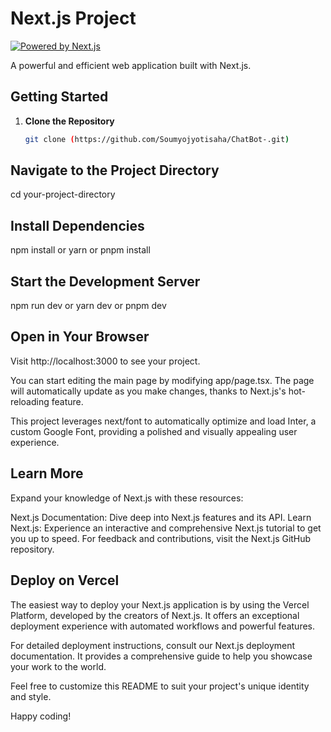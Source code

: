 # Next.js Project

[![Powered by Next.js](https://img.shields.io/badge/Powered%20by-Next.js-blue?style=for-the-badge&logo=next.js)](https://nextjs.org/)

A powerful and efficient web application built with Next.js.

## Getting Started

1. **Clone the Repository**
   ```bash
   git clone (https://github.com/Soumyojyotisaha/ChatBot-.git)

## Navigate to the Project Directory
cd your-project-directory

## Install Dependencies
npm install
or
yarn
or
pnpm install

## Start the Development Server
npm run dev
or
yarn dev
or
pnpm dev

## Open in Your Browser
Visit http://localhost:3000 to see your project.

You can start editing the main page by modifying app/page.tsx. The page will automatically update as you make changes, thanks to Next.js's hot-reloading feature.

This project leverages next/font to automatically optimize and load Inter, a custom Google Font, providing a polished and visually appealing user experience.

## Learn More
Expand your knowledge of Next.js with these resources:

Next.js Documentation: Dive deep into Next.js features and its API.
Learn Next.js: Experience an interactive and comprehensive Next.js tutorial to get you up to speed.
For feedback and contributions, visit the Next.js GitHub repository.

## Deploy on Vercel
The easiest way to deploy your Next.js application is by using the Vercel Platform, developed by the creators of Next.js. It offers an exceptional deployment experience with automated workflows and powerful features.

For detailed deployment instructions, consult our Next.js deployment documentation. It provides a comprehensive guide to help you showcase your work to the world.

Feel free to customize this README to suit your project's unique identity and style.

Happy coding!

